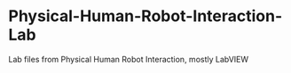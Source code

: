 # Physical-Human-Robot-Interaction-Lab
Lab files from Physical Human Robot Interaction, mostly LabVIEW
